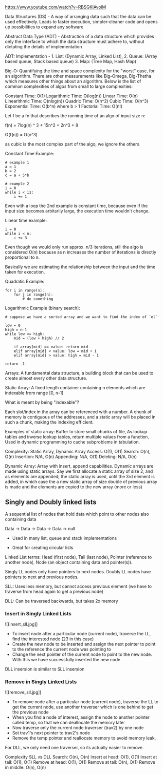 https://www.youtube.com/watch?v=RBSGKlAvoiM

Data Structures (DS) - A way of arranging data such that the data can be used effectively. Leads to faster execution, simpler-cleaner code and opens up possibilities to expand any software

Abstract Data Type (ADT) - Abstraction of a data structure which provides only the interface to which the data structure must adhere to, without dictating the details of implementation

ADT: Implementation - 1. List: (Dynamic Array, Linked List), 2. Queue: (Array based queue, Stack based queue) 3. Map: (Tree Map, Hash Map)

Big-O: Quantifying the time and space complexity for the "worst" case, for an algorithm. There are other measurements like Big-Omega, Big-Thetha which measures other things about an algorithm. Below is the list of common complexities of algos from small to large complexities:

Constant Time: O(1)
Logarithmic Time: O(log(n))
Linear Time: O(n)
Linearithmic Time: O(nlog(n))
Quadric Time: O(n^2)
Cubic Time: O(n^3)
Exponential Time: O(b^n) where b > 1
Factorial Time: O(n!)

Let f be a fn that describes the running time of an algo of input size n:

f(n) = 7log(n) ^ 3 + 15n^2 + 2n^3 + 8

O(f(n)) = O(n^3)

as cubic is the most complex part of the algo, we ignore the others.

Constant Time Example:

```
# example 1
a = 1
b = 2
c = a + 5*b

# example 2
i = 0
while i < 11:
    i += 1
```

Even with a loop the 2nd example is constant time, because even if the input size becomes arbitarily large, the execution time wouldn't change.

Linear time example:

```
i = 0
while i < n:
    i += 3
```

Even though we would only run approx. n/3 iterations, still the algo is considered O(n) because as n increases the number of iterations is directly proportional to n.

Basically we are estimating the relationship between the input and the time taken for execution.

Quadratic Example:

```
for i in range(n):
    for j in range(n):
	    # do something
```

Logarithmic Example (binary search):

```
# suppose we have a sorted array and we want to find the index of `el`

low = 0
high = n-1
while low <= high:
    mid = (low + high) // 2
	
	if array[mid] == value: return mid
	elif array[mid] < value: low = mid + 1
	elif array[mid] > value: high = mid - 1

return -1
```

Arrays: A fundamental data structure, a building block that can be used to create almost every other data structure.

Static Array: A fixed length container containing n elements which are indexable from range [0, n-1]

What is meant by being "indexable"?

Each slot/index in the array can be referenced with a number. A chunk of memory is contiguous of the addresses, and a static array will be placed in such a chunk, making the indexing efficient.

Examples of static array: Buffer to store small chunks of file, As lookup tables and inverse lookup tables, return multiple values from a function, Used in dynamic programming to cache subproblems in tabulation.

Complexity:
                Static Array, Dynamic Array
Access: O(1), O(1)
Search: O(n), O(n)
Insertion: N/A, O(n)
Appending: N/A, O(1)
Deleting: N/A, O(n)

Dynamic Array: Array with insert, append capabilities. Dynamic arrays are made using static arrays. Say we first allocate a static array of size 2, and as elements are appended, the static array is used, until the 3rd element is added, in which case the a new static array of size double of previous array is made and the elements are copied to the new array (more or less)

## Singly and Doubly linked lists

  A sequential list of nodes that hold data which point to other nodes also containing data
  
  Data -> Data -> Data -> Data -> null
  
  - Used in many list, queue and stack implementations
  
  - Great for creating circular lists

Linked List terms: Head (first node), Tail (last node), Pointer (reference to another node), Node (an object containing data and pointer(s)).

Singly LL nodes only have pointers to next nodes. Doubly LL nodes have pointers to next and previous nodes.

SLL: Uses less memory, but cannot access previous element (we have to traverse from head again to get a previous node)

DLL: Can be traversed backwards, but takes 2x memory

### Insert in Singly Linked Lists

![[insert_sll.jpg]]

- To insert node after a particular node (current node), traverse the LL, find the interested node (23 in this case)
- Create the new node to be inserted and assign the next pointer to point to the reference the current node was pointing to
- Change the next pointer of the current node to point to the new node. With this we have successfully inserted the new node.

DLL insersion is similar to SLL insersion

### Remove in Singly Linked Lists

![[remove_sll.jpg]]

- To remove node after a particular node (current node), traverse the LL to get the current node, use another traverser which is one behind to get the previous node
- When you find a node of interest, assign the node to another pointer called temp, so that we can deallocate the memory later
- Now traverse only the current node traverser (trav2) by one node
- Set trav1's next pointer to trav2's node
- Remove the temp pointer and reallocate memory to avoid memory leak.

For DLL, we only need one traverser, so its actually easier to remove.

Complexity
               SLL vs DLL
Search: O(n), O(n)
Insert at head: O(1), O(1)
Insert at tail: O(1), O(1)
Remove at head: O(1), O(1)
Remove at tail: O(n), O(1)
Remove in middle: O(n), O(n)

